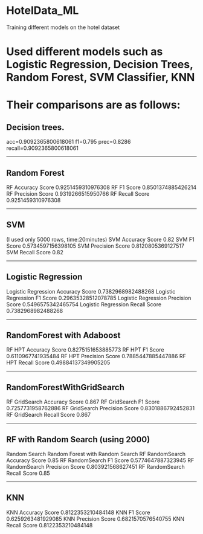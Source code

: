 # HotelData_ML
Training different models on the hotel dataset

# Used different models such as Logistic Regression, Decision Trees, Random Forest, SVM Classifier, KNN 

# Their comparisons are as follows:

## Decision trees. 

acc=0.9092365800618061
f1=0.795
prec=0.8286
recall=0.9092365800618061

-------------------------------
## Random Forest
RF Accuracy Score
0.9251459310976308
RF F1 Score
0.8501374885426214
RF Precision Score
0.9319266515950766
RF Recall Score
0.9251459310976308

-------------------------------
## SVM 
(I used only 5000 rows, time:20minutes)
SVM Accuracy Score
0.82
SVM F1 Score
0.5734597156398105
SVM Precision Score
0.8120805369127517
SVM Recall Score
0.82

-------------------------------
## Logistic Regression
Logistic Regression Accuracy Score
0.7382968982488268
Logistic Regression F1 Score
0.29635328512078785
Logistic Regression Precision Score
0.5496575342465754
Logistic Regression Recall Score
0.7382968982488268


-------------------------------
## RandomForest with Adaboost
RF HPT Accuracy Score
0.8275151653885773
RF HPT F1 Score
0.6110967741935484
RF HPT Precision Score
0.7885447885447886
RF HPT Recall Score
0.49884137349905205

-------------------------------
## RandomForestWithGridSearch

RF GridSearch Accuracy Score
0.867
RF GridSearch F1 Score
0.7257731958762886
RF GridSearch Precision Score
0.8301886792452831
RF GridSearch Recall Score
0.867


-------------------------------
## RF with Random Search (using 2000)
Random Search
Random Forest with Random Search
RF RandomSearch Accuracy Score
0.85
RF RandomSearch F1 Score
0.5774647887323945
RF RandomSearch Precision Score
0.803921568627451
RF RandomSearch Recall Score
0.85


-------------------------------
## KNN
KNN Accuracy Score
0.8122353210484148
KNN F1 Score
0.6259263481929085
KNN Precision Score
0.6821570576540755
KNN Recall Score
0.8122353210484148
